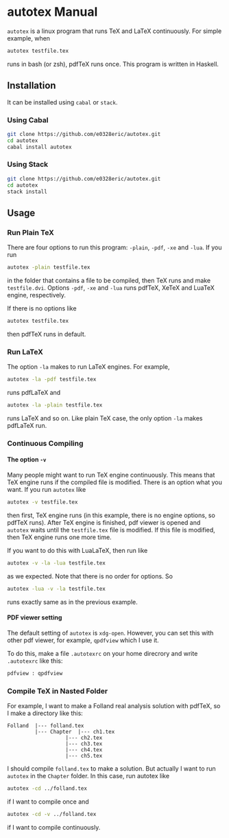 # autotex Manual

`autotex` is a linux program that runs TeX and LaTeX continuously. For simple example, when

``` bash
autotex testfile.tex
```

runs in bash (or zsh), pdfTeX runs once. This program is written in Haskell.

## Installation

It can be installed using `cabal` or `stack`.

### Using Cabal

``` bash
git clone https://github.com/e0328eric/autotex.git
cd autotex
cabal install autotex
```

### Using Stack

``` bash
git clone https://github.com/e0328eric/autotex.git
cd autotex
stack install
```

## Usage

### Run Plain TeX

There are four options to run this program: `-plain`, `-pdf`, `-xe` and `-lua`. If you run

```bash
autotex -plain testfile.tex
```

in the folder that contains a file to be compiled, then TeX runs and make `testfile.dvi`. Options `-pdf`, `-xe` and `-lua` runs pdfTeX, XeTeX and LuaTeX engine, respectively.

If there is no options like

``` bash
autotex testfile.tex
```

then pdfTeX runs in default.

### Run LaTeX

The option `-la` makes to run LaTeX engines. For example,

``` bash
autotex -la -pdf testfile.tex
```

runs pdfLaTeX and

``` bash
autotex -la -plain testfile.tex
```

runs LaTeX and so on. Like plain TeX case, the only option `-la` makes pdfLaTeX run.

### Continuous Compiling

#### The option `-v`

Many people might want to run TeX engine continuously. This means that TeX engine runs if the compiled file is modified. There is an option what you want. If you run `autotex` like

``` bash
autotex -v testfile.tex
```

then first, TeX engine runs (in this example, there is no engine options, so pdfTeX runs). After TeX engine is finished, pdf viewer is opened and `autotex` waits until the `testfile.tex` file is modified. If this file is modified, then TeX engine runs one more time.

If you want to do this with LuaLaTeX, then run like

``` bash
autotex -v -la -lua testfile.tex
```

as we expected. Note that there is no order for options. So

``` bash
autotex -lua -v -la testfile.tex
```

runs exactly same as in the previous example.

#### PDF viewer setting

The default setting of `autotex` is `xdg-open`. However, you can set this with other pdf viewer, for example, `qpdfview` which I use it.

To do this, make a file `.autotexrc` on your home direcrory and write `.autotexrc` like this:

``` reStructuredText
pdfview : qpdfview
```

### Compile TeX in Nasted Folder

For example, I want to make a Folland real analysis solution with pdfTeX, so I make a directory like this:

```text
Folland  |--- folland.tex
		 |--- Chapter  |--- ch1.tex
		 	       |--- ch2.tex
		 	       |--- ch3.tex
		 	       |--- ch4.tex
		 	       |--- ch5.tex
```

I should compile `folland.tex` to make a solution. But actually I want to run `autotex` in the `Chapter` folder. In this case, run autotex like

``` bash
autotex -cd ../folland.tex
```

if I want to compile once and

``` bash
autotex -cd -v ../folland.tex
```

if I want to compile continuously.
